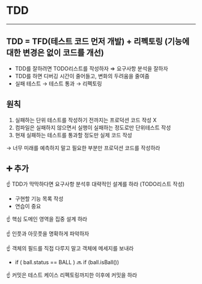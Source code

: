 # TDD

---

## TDD = TFD(테스트 코드 먼저 개발) + 리펙토링 (기능에 대한 변경은 없이 코드를 개선)

- TDD를 잘하려면 TODO리스트를 작성하자 ⇒ 요구사항 분석을 잘하자
- TDD를 하면 디버깅 시간이 줄어들고, 변화의 두려움을 줄여줌
- 실패 테스트 → 테스트 통과 → 리펙토링

## 원칙

1. 실패하는 단위 테스트를 작성하기 전까지는 프로덕션 코드 작성 X
2. 컴파일은 실패하지 않으면서 실행이 실패하는 정도로만 단위테스트 작성
3. 현재 실패하는 테스트를 통과할 정도만 실제 코드 작성

→ 너무 미래를 예측하지 말고 필요한 부분만 프로덕션 코드를 작성하라

## ➕ 추가

☝️ TDD가 막막하다면 요구사항 분석후 대략적인 설계를 하라 (TODO리스트 작성)

- 구현할 기능 목록 작성
- 연습이 중요

☝️ 핵심 도메인 영역을 집중 설계 하라

☝️ 인풋과 아웃풋을 명확하게 파악하자

☝️ 객체의 필드를 직접 다루지 말고 객체에 메세지를 보내라 

- if ( ball.status == BALL ) 🔜 if (ball.isBall())

☝️ 커밋은 테스트 케이스 리펙토링까지한 이후에 커밋을 하라